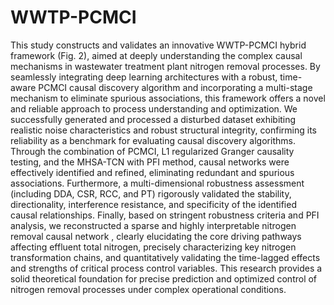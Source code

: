 # WWTP-PCMCI
This study constructs and validates an innovative WWTP-PCMCI hybrid framework (Fig. 2), aimed at deeply understanding the complex causal mechanisms in wastewater treatment plant nitrogen removal processes. By seamlessly integrating deep learning architectures with a robust, time-aware PCMCI causal discovery algorithm and incorporating a multi-stage mechanism to eliminate spurious associations, this framework offers a novel and reliable approach to process understanding and optimization. We successfully generated and processed a disturbed dataset exhibiting realistic noise characteristics and robust structural integrity, confirming its reliability as a benchmark for evaluating causal discovery algorithms. Through the combination of PCMCI, L1 regularized Granger causality testing, and the MHSA-TCN with PFI method, causal networks were effectively identified and refined, eliminating redundant and spurious associations. Furthermore, a multi-dimensional robustness assessment (including DDA, CSR, RCC, and PT) rigorously validated the stability, directionality, interference resistance, and specificity of the identified causal relationships. Finally, based on stringent robustness criteria and PFI analysis, we reconstructed a sparse and highly interpretable nitrogen removal causal network , clearly elucidating the core driving pathways affecting effluent total nitrogen, precisely characterizing key nitrogen transformation chains, and quantitatively validating the time-lagged effects and strengths of critical process control variables. This research provides a solid theoretical foundation for precise prediction and optimized control of nitrogen removal processes under complex operational conditions.
